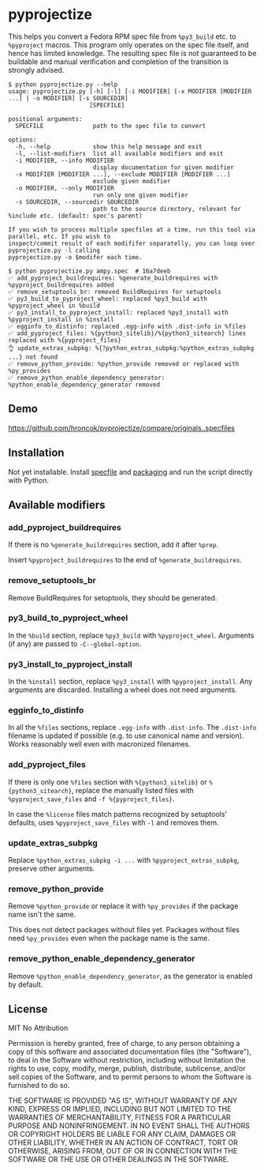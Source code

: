 pyprojectize
============

<!-- [[[cog
import pyprojectize, os, pathlib, urllib3
print(pyprojectize.__doc__)
print("```")
print("$ python pyprojectize.py --help")
pyprojectize.__doc__ = ""
pyprojectize.argparser().print_help()
print()
commit = "16a7deeb"
spec = pathlib.Path("ampy.spec")
response = urllib3.PoolManager().request("GET", f"https://src.fedoraproject.org/rpms/ampy/raw/{commit}/f/ampy.spec")
spec.write_bytes(response.data)
print(f"$ python pyprojectize.py ampy.spec  # {commit}")
pyprojectize.main([str(spec)])
spec.unlink()
print("```")
]]] -->

This helps you convert a Fedora RPM spec file from `%py3_build` etc. to `%pyproject` macros.
This program only operates on the spec file itself, and hence has limited knowledge.
The resulting spec file is not guaranteed to be buildable and manual verification
and completion of the transition is strongly advised.

```
$ python pyprojectize.py --help
usage: pyprojectize.py [-h] [-l] [-i MODIFIER] [-x MODIFIER [MODIFIER ...] | -o MODIFIER] [-s SOURCEDIR]
                       [SPECFILE]

positional arguments:
  SPECFILE              path to the spec file to convert

options:
  -h, --help            show this help message and exit
  -l, --list-modifiers  list all available modifiers and exit
  -i MODIFIER, --info MODIFIER
                        display documentation for given modifier
  -x MODIFIER [MODIFIER ...], --exclude MODIFIER [MODIFIER ...]
                        exclude given modifier
  -o MODIFIER, --only MODIFIER
                        run only one given modifier
  -s SOURCEDIR, --sourcedir SOURCEDIR
                        path to the source directory, relevant for %include etc. (default: spec's parent)

If you wish to process multiple specfiles at a time, run this tool via parallel, etc. If you wish to
inspect/commit result of each modififer separatelly, you can loop over pyprojectize.py -l calling
pyprojectize.py -o $modifer each time.

$ python pyprojectize.py ampy.spec  # 16a7deeb
✅ add_pyproject_buildrequires: %generate_buildrequires with %pyproject_buildrequires added
✅ remove_setuptools_br: removed BuildRequires for setuptools
✅ py3_build_to_pyproject_wheel: replaced %py3_build with %pyproject_wheel in %build
✅ py3_install_to_pyproject_install: replaced %py3_install with %pyproject_install in %install
✅ egginfo_to_distinfo: replaced .egg-info with .dist-info in %files
✅ add_pyproject_files: %{python3_sitelib}/%{python3_sitearch} lines replaced with %{pyproject_files}
👌 update_extras_subpkg: %{?python_extras_subpkg:%python_extras_subpkg ...} not found
✅ remove_python_provide: %python_provide removed or replaced with %py_provides
✅ remove_python_enable_dependency_generator: %python_enable_dependency_generator removed
```
<!-- [[[end]]] -->

## Demo

https://github.com/hroncok/pyprojectize/compare/originals..specfiles

## Installation

Not yet installable. Install [specfile] and [packaging] and run the script directly with Python.

[specfile]: https://pypi.org/project/specfile/
[packaging]: https://pypi.org/project/packaging/

## Available modifiers

<!-- [[[cog
for name, func in pyprojectize._modifiers.items():
    print()
    print(f"### {name}")
    print()
    print(pyprojectize.docstring(func))
    print()
]]] -->

### add_pyproject_buildrequires

If there is no `%generate_buildrequires` section, add it after `%prep`.

Insert `%pyproject_buildrequires` to the end of `%generate_buildrequires`.


### remove_setuptools_br

Remove BuildRequires for setuptools, they should be generated.


### py3_build_to_pyproject_wheel

In the `%build` section, replace `%py3_build` with `%pyproject_wheel`.
Arguments (if any) are passed to `-C--global-option`.


### py3_install_to_pyproject_install

In the `%install` section, replace `%py3_install` with `%pyproject_install`.
Any arguments are discarded. Installing a wheel does not need arguments.


### egginfo_to_distinfo

In all the `%files` sections, replace `.egg-info` with `.dist-info`.
The `.dist-info` filename is updated if possible (e.g. to use canonical name and version).
Works reasonably well even with macronized filenames.


### add_pyproject_files

If there is only one `%files` section with `%{python3_sitelib}` or `%{python3_sitearch}`,
replace the manually listed files with `%pyproject_save_files` and `-f %{pyproject_files}`.

In case the `%license` files match patterns recognized by setuptools' defaults,
uses `%pyproject_save_files` with `-l` and removes them.


### update_extras_subpkg

Replace `%python_extras_subpkg -i ...` with `%pyproject_extras_subpkg`,
preserve other arguments.


### remove_python_provide

Remove `%python_provide` or replace it with `%py_provides` if the package name isn't the same.

This does not detect packages without files yet.
Packages without files need  `%py_provides` even when the package name is the same.


### remove_python_enable_dependency_generator

Remove `%python_enable_dependency_generator`, as the generator is enabled by default.

<!-- [[[end]]] -->

## License

MIT No Attribution

Permission is hereby granted, free of charge, to any person obtaining a copy of this
software and associated documentation files (the "Software"), to deal in the Software
without restriction, including without limitation the rights to use, copy, modify,
merge, publish, distribute, sublicense, and/or sell copies of the Software, and to
permit persons to whom the Software is furnished to do so.

THE SOFTWARE IS PROVIDED "AS IS", WITHOUT WARRANTY OF ANY KIND, EXPRESS OR IMPLIED,
INCLUDING BUT NOT LIMITED TO THE WARRANTIES OF MERCHANTABILITY, FITNESS FOR A
PARTICULAR PURPOSE AND NONINFRINGEMENT. IN NO EVENT SHALL THE AUTHORS OR COPYRIGHT
HOLDERS BE LIABLE FOR ANY CLAIM, DAMAGES OR OTHER LIABILITY, WHETHER IN AN ACTION
OF CONTRACT, TORT OR OTHERWISE, ARISING FROM, OUT OF OR IN CONNECTION WITH THE
SOFTWARE OR THE USE OR OTHER DEALINGS IN THE SOFTWARE.
